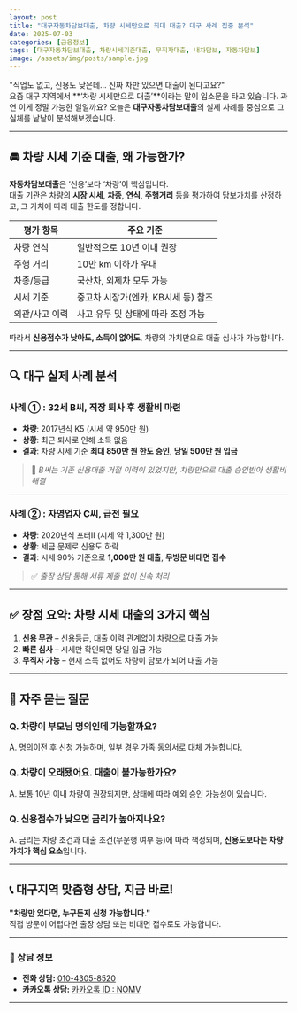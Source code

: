 ```yaml
---
layout: post
title: "대구자동차담보대출, 차량 시세만으로 최대 대출? 대구 사례 집중 분석"
date: 2025-07-03
categories: [금융정보]
tags: [대구자동차담보대출, 차량시세기준대출, 무직자대출, 내차담보, 자동차담보]
image: /assets/img/posts/sample.jpg
---
```


"직업도 없고, 신용도 낮은데… 진짜 차만 있으면 대출이 된다고요?"  
요즘 대구 지역에서 **‘차량 시세만으로 대출’**이라는 말이 입소문을 타고 있습니다. 과연 이게 정말 가능한 일일까요? 오늘은 **대구자동차담보대출**의 실제 사례를 중심으로 그 실체를 낱낱이 분석해보겠습니다.

---

## 🚘 차량 시세 기준 대출, 왜 가능한가?

**자동차담보대출**은 ‘신용’보다 ‘차량’이 핵심입니다.  
대출 기관은 차량의 **시장 시세**, **차종**, **연식**, **주행거리** 등을 평가하여 담보가치를 산정하고, 그 가치에 따라 대출 한도를 정합니다.

| 평가 항목        | 주요 기준                          |
|------------------|-----------------------------------|
| 차량 연식         | 일반적으로 10년 이내 권장             |
| 주행 거리         | 10만 km 이하가 우대                   |
| 차종/등급         | 국산차, 외제차 모두 가능               |
| 시세 기준         | 중고차 시장가(엔카, KB시세 등) 참조     |
| 외관/사고 이력    | 사고 유무 및 상태에 따라 조정 가능      |

따라서 **신용점수가 낮아도, 소득이 없어도**, 차량의 가치만으로 대출 심사가 가능합니다.

---

## 🔍 대구 실제 사례 분석

### 사례 ① : 32세 B씨, 직장 퇴사 후 생활비 마련

- **차량**: 2017년식 K5 (시세 약 950만 원)
- **상황**: 최근 퇴사로 인해 소득 없음
- **결과**: 차량 시세 기준 **최대 850만 원 한도 승인**, **당일 500만 원 입금**

> 📌 *B씨는 기존 신용대출 거절 이력이 있었지만, 차량만으로 대출 승인받아 생활비 해결*

---

### 사례 ② : 자영업자 C씨, 급전 필요

- **차량**: 2020년식 포터Ⅱ (시세 약 1,300만 원)
- **상황**: 세금 문제로 신용도 하락
- **결과**: 시세 90% 기준으로 **1,000만 원 대출**, **무방문 비대면 접수**

> ✅ *출장 상담 통해 서류 제출 없이 신속 처리*

---

## ✅ 장점 요약: 차량 시세 대출의 3가지 핵심

1. **신용 무관** – 신용등급, 대출 이력 관계없이 차량으로 대출 가능  
2. **빠른 심사** – 시세만 확인되면 당일 입금 가능  
3. **무직자 가능** – 현재 소득 없어도 차량이 담보가 되어 대출 가능

---

## 💬 자주 묻는 질문

### Q. 차량이 부모님 명의인데 가능할까요?
A. 명의이전 후 신청 가능하며, 일부 경우 가족 동의서로 대체 가능합니다.

### Q. 차량이 오래됐어요. 대출이 불가능한가요?
A. 보통 10년 이내 차량이 권장되지만, 상태에 따라 예외 승인 가능성이 있습니다.

### Q. 신용점수가 낮으면 금리가 높아지나요?
A. 금리는 차량 조건과 대출 조건(무운행 여부 등)에 따라 책정되며, **신용도보다는 차량 가치가 핵심 요소**입니다.

---

## 📞 대구지역 맞춤형 상담, 지금 바로!

**"차량만 있다면, 누구든지 신청 가능합니다."**  
직접 방문이 어렵다면 출장 상담 또는 비대면 접수로도 가능합니다.

---

### 📱 상담 정보

- **전화 상담:** [010-4305-8520](tel:+01043058520)  
- **카카오톡 상담:** [카카오톡 ID : NOMV](http://qr.kakao.com/talk/Mn4n0eBRcrJ.Lg7JzM6792eJ8pI-)

---
